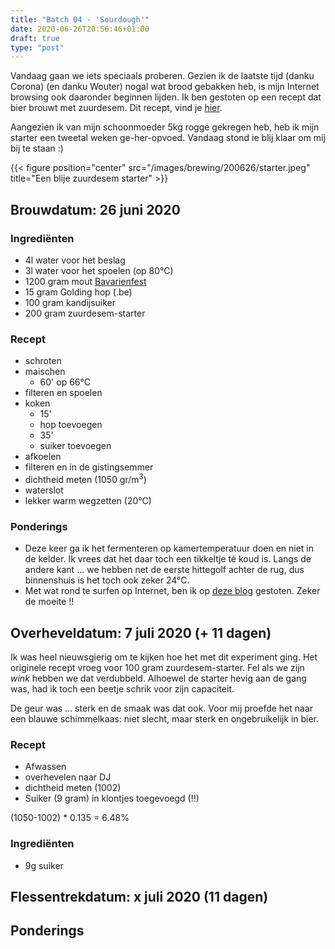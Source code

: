 ```yaml
---
title: "Batch 04 - 'Sourdough'"
date: 2020-06-26T20:56:46+01:00
draft: true
type: "post"
---
```


Vandaag gaan we iets speciaals proberen. Gezien ik de laatste tijd (danku Corona) (en danku Wouter) nogal wat brood gebakken heb, is mijn Internet browsing ook daaronder beginnen lijden. Ik ben gestoten op een recept dat bier brouwt met zuurdesem. Dit recept, vind je [hier](https://somethingfermenting.com/2015/06/29/desem-een-zuurdesembier/).

Aangezien ik van mijn schoonmoeder 5kg rogge gekregen heb, heb ik mijn starter een tweetal weken ge-her-opvoed. Vandaag stond ie blij klaar om mij bij te staan :)

{{< figure position="center" src="/images/brewing/200626/starter.jpeg" title="Een blije zuurdesem starter" >}}

## <i class="fa fa-filter fa-flip-vertical" aria-hidden="true"></i> Brouwdatum: 26 juni 2020

<div class="containerH">
  <div class="columnH">

### Ingrediënten

* 4l water voor het beslag
* 3l water voor het spoelen (op 80°C)
* 1200 gram mout [Bavarienfest](https://www.brouwland.com/nl/onze-producten/brouwpakketten/brewferm-moutpakketten/d/moutpakket-brewferm-bavarienfest-vr-20-ltr)
* 15 gram Golding hop (.be)
* 100 gram kandijsuiker
* 200 gram zuurdesem-starter
  </div>
  <div class="columnH">

### Recept
* schroten
* maischen
  * 60' op 66°C
* filteren en spoelen
* koken 
  * 15'
  * hop toevoegen
  * 35'
  * suiker toevoegen
* afkoelen 
* filteren en in de gistingsemmer
* dichtheid meten (1050 gr/m<sup>3</sup>)
* waterslot
* lekker warm wegzetten (20°C)
  </div>
</div>


### Ponderings

* Deze keer ga ik het fermenteren op kamertemperatuur doen en niet in de kelder. Ik vrees dat het daar toch een tikkeltje té koud is. Langs de andere kant ... we hebben net de eerste hittegolf achter de rug, dus binnenshuis is het toch ook zeker 24°C.
* Met wat rond te surfen op Internet, ben ik op [deze blog](https://hopblog.nl/) gestoten. Zeker de moeite !!


## <i class="fa fa-magnet fa-flip-vertical" aria-hidden="true"></i> Overheveldatum: 7 juli 2020 (+ 11 dagen)

Ik was heel nieuwsgierig om te kijken hoe het met dit experiment ging. Het originele recept vroeg voor 100 gram zuurdesem-starter. Fel als we zijn *wink* hebben we dat verdubbeld. Alhoewel de starter hevig aan de gang was, had ik toch een beetje schrik voor zijn capaciteit. 

De geur was ... sterk en de smaak was dat ook. Voor mij proefde het naar een blauwe schimmelkaas: niet slecht, maar sterk en ongebruikelijk in bier. 

<div class="containerH">
  <div class="columnH">

### Recept
* Afwassen
* overhevelen naar DJ
* dichtheid meten (1002)
* Suiker (9 gram) in klontjes toegevoegd (!!)

(1050-1002) * 0.135 = 6.48%

  </div>
  <div class="columnH">


### Ingrediënten

* 9g suiker

  </div>
</div>

## <i class="fa fa-flask" aria-hidden="true"></i> Flessentrekdatum: x juli 2020 (11 dagen)

## Ponderings
